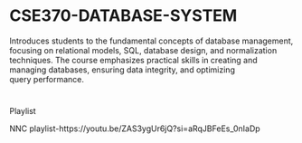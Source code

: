 # CSE370-DATABASE-SYSTEM

<p>Introduces students to the fundamental concepts of database management, focusing on relational models, SQL, database design, and normalization techniques. The course emphasizes practical skills in creating and managing databases, ensuring data integrity, and optimizing query performance.</p>
<h1></h1>Playlist</h2>
<p>NNC playlist-https://youtu.be/ZAS3ygUr6jQ?si=aRqJBFeEs_0nIaDp </p>
